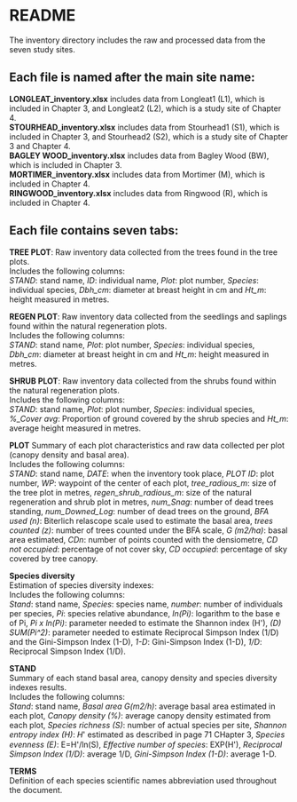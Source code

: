 # README

The inventory directory includes the raw and processed data from the seven study sites.   

## Each file is named after the main site name:

**LONGLEAT_inventory.xlsx** includes data from Longleat1 (L1), which is included in Chapter 3, and Longleat2 (L2), which is a study site of Chapter 4.  
**STOURHEAD_inventory.xlsx** includes data from Stourhead1 (S1), which is included in Chapter 3, and Stourhead2 (S2), which is a study site of Chapter 3 and Chapter 4.  
**BAGLEY WOOD_inventory.xlsx** includes data from Bagley Wood (BW), which is included in Chapter 3.  
**MORTIMER_inventory.xlsx** includes data from Mortimer (M), which is included in Chapter 4.  
**RINGWOOD_inventory.xlsx** includes data from Ringwood (R), which is included in Chapter 4.  

## Each file contains seven tabs:  

**TREE PLOT**: 
Raw inventory data collected from the trees found in the tree plots.  
Includes the following columns:  
*STAND*: stand name, *ID*: individual name, *Plot*: plot number, *Species*: individual species, *Dbh_cm*: diameter at breast height in cm and *Ht_m*: height measured in metres. 

**REGEN PLOT**: 
Raw inventory data collected from the seedlings and saplings found within the natural regeneration plots.  
Includes the following columns:  
*STAND*: stand name, *Plot*: plot number, *Species*: individual species, *Dbh_cm*: diameter at breast height in cm and *Ht_m*: height measured in metres. 

**SHRUB PLOT**: 
Raw inventory data collected from the shrubs found within the natural regeneration plots.  
Includes the following columns:  
*STAND*: stand name, *Plot*: plot number, *Species*: individual species, *%_Cover	avg*: Proportion of ground covered by the shrub species and *Ht_m*: average height measured in metres. 

**PLOT**
Summary of each plot characteristics and raw data collected per plot (canopy density and basal area).  
Includes the following columns:  
*STAND*: stand name, *DATE*: when the inventory took place,	*PLOT ID*: plot number,	*WP*: waypoint of the center of each plot, *tree_radious_m*: size of the tree plot in metres,	*regen_shrub_radious_m*: size of the natural regeneration and shrub plot in metres,	*num_Snag*: number of dead trees standing, *num_Downed_Log*: number of dead trees on the ground, *BFA used (n)*: Biterlich relascope scale used to estimate the basal area,	*trees counted (z)*: number of trees counted under the BFA scale,	*G (m2/ha)*: basal area estimated, *CDn*: number of points counted with the densiometre, *CD not occupied*: percentage of not cover sky, *CD occupied*: percentage of sky covered by tree canopy.  

**Species diversity**  
Estimation of species diversity indexes:  
Includes the following columns:  
*Stand*: stand name, *Species*: species name,	*number*: number of individuals per species, *Pi*: species relative abundance, *ln(Pi)*: logarithm to the base e of Pi,	*Pi x ln(Pi)*: parameter needed to estimate the Shannon index (H'),	*(D) SUM(Pi^2)*: parameter needed to estimate Reciprocal Simpson Index (1/D)	and the Gini-Simpson Index (1-D),	*1-D*: Gini-Simpson Index (1-D), *1/D*: Reciprocal Simpson Index (1/D).

**STAND**  
Summary of each stand basal area, canopy density and species diversity indexes results.  
Includes the following columns:  
*Stand*: stand name, *Basal area G(m2/h)*: average basal area estimated in each plot, *Canopy density (%)*: average canopy density estimated from each plot, *Species richness (S)*: number of actual species per site, *Shannon entropy index (H)*: 𝐻' estimated as described in page 71 CHapter 3, *Species evenness (E)*: E=H'/ln(S), *Effective number of species*: EXP(H'), *Reciprocal Simpson Index (1/D)*: average 1/D, *Gini-Simpson Index (1-D)*: average 1-D.

**TERMS**  
Definition of each species scientific names abbreviation used throughout the document.

